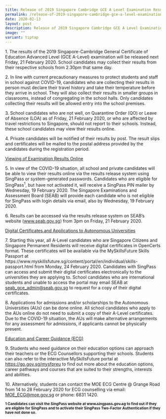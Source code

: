 ```yaml
---
title: Release of 2019 Singapore Cambridge GCE A Level Examination Results
permalink: /release-of-2019-singapore-cambridge-gce-a-level-examination-results/
date: 2020-02-13
layout: post
description: Release of 2019 Singapore Cambridge GCE A Level Examination Results
image: ""
variant: tiptap
---
```

<p>1. The results of the 2019 Singapore-Cambridge General Certificate of
Education Advanced Level (GCE A-Level) examination will be released next
Friday, 21 February 2020. School candidates may collect their results from
their respective schools from 2.30pm that same day.</p>
<p>2. In line with current precautionary measures to protect students and
staff in school against COVID-19, candidates who are collecting their results
in person must declare their travel history and take their temperature
before they arrive in school. They will also collect their results in smaller
groups in classrooms, instead of congregating in the school halls. Only
candidates collecting their results will be allowed entry into the school
premises.</p>
<p>3. School candidates who are not well, on Quarantine Order (QO) or Leave
of Absence (LOA) as of Friday, 21 February 2020, or who are affected by
travel restrictions to Singapore, should not report to their schools. Instead,
these school candidates may view their results online.</p>
<p>4. Private candidates will be notified of their results by post. The result
slips and certificates will be mailed to the postal address provided by
the candidates during the registration period.</p>
<p><u>Viewing of Examination Results Online</u>
</p>
<p>5. In view of the COVID-19 situation, all school and private candidates
will be able to view their results online via the results release system
using SingPass or system-generated passwords. Candidates who are eligible
for SingPass<sup>1</sup>, but have not activated it, will receive a SingPass
PIN mailer by Wednesday, 19 February 2020. The Singapore Examinations and
Assessment Board (SEAB) will provide each candidate who is not eligible
for SingPass with login details via email, also by Wednesday, 19 February
2020.</p>
<p>6. Results can be accessed via the results release system on SEAB’s website
(<a href="https://www.seab.gov.sg/" rel="noopener noreferrer nofollow" target="_blank">www.seab.gov.sg</a>)
from 3pm on Friday, 21 February 2020.</p>
<p><u>Digital Certificates and Applications to Autonomous Universities</u>
</p>
<p>7. Starting this year, all A-Level candidates who are Singapore Citizens
and Singapore Permanent Residents will receive digital certificates in
OpenCerts format. These certificates will be available via the MySkillsFuture
Skills Passport at https://www.myskillsfuture.sg/content/portal/en/individual/skills-passport.html
from Monday, 24 February 2020. Candidates with SingPass can access and
submit their digital certificates electronically to the universities they
are applying to. School candidates who are international students and unable
to access the portal may email SEAB at <a href="mailto:seab_gce_admin@seab.gov.sg" rel="noopener noreferrer nofollow" target="_blank">seab_gce_admin@seab.gov.sg</a> to
request for a copy of their digital certificates.</p>
<p>8. Applications for admissions and/or scholarships to the Autonomous Universities
(AUs) can be done online. All school candidates who apply to the AUs online
do not need to submit a copy of their A-Level certificates. Due to the
COVID-19 situation, the AUs will make alternative arrangements for any
assessment for admissions, if applicants cannot be physically present.</p>
<p><u>Education and Career Guidance (ECG)</u>
</p>
<p>9. Students who need guidance on their education options can approach
their teachers or the ECG Counsellors supporting their schools. Students
can also refer to the interactive MySkillsFuture portal at <a href="https://go.gov.sg/mysfpreu" rel="noopener noreferrer nofollow" target="_blank">https://go.gov.sg/mysfpreu</a> to
find out more about the education options, career pathways and courses
that are suited to their strengths, interests and abilities.</p>
<p>10. Alternatively, students can contact the MOE ECG Centre @ Grange Road
from 14 to 28 February 2020 for ECG counselling via email: <a href="mailto:MOE_ECG@moe.gov.sg" rel="noopener noreferrer nofollow" target="_blank">MOE_ECG@moe.gov.sg</a> or
phone: 6831 1420.</p>
<p><strong><sub>1 Candidates can visit the SingPass website at </sub><a href="https://www.singpass.gov.sg/" rel="noopener noreferrer nofollow" target="_blank"><sub>www.singpass.gov.sg</sub></a><sub> to find out if they are eligible for SingPass and to activate their SingPass Two-Factor Authentication if they have not done so.</sub></strong>
</p>
<p></p>